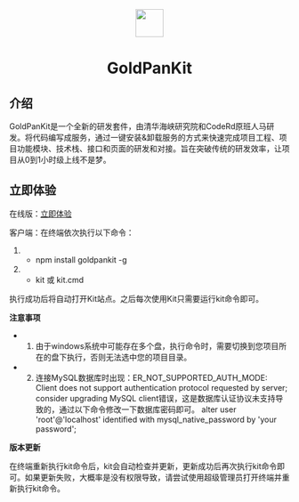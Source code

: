 <div align="center">
  <img src="https://foruda.gitee.com/images/1692956820292184320/b882ad5d_1173697.png" width="50px"/>
  <h1>GoldPanKit</h1>
</div>

## 介绍
GoldPanKit是一个全新的研发套件，由清华海峡研究院和CodeRd原班人马研发。将代码编写成服务，通过一键安装&卸载服务的方式来快速完成项目工程、项目功能模块、技术栈、接口和页面的研发和对接。旨在突破传统的研发效率，让项目从0到1小时级上线不是梦。

## 立即体验
在线版：[立即体验](http://www.goldpankit.com/)

客户端：在终端依次执行以下命令：

1. - npm install goldpankit -g
2. - kit 或 kit.cmd

执行成功后将自动打开Kit站点。之后每次使用Kit只需要运行kit命令即可。


**注意事项**

- 1. 由于windows系统中可能存在多个盘，执行命令时，需要切换到您项目所在的盘下执行，否则无法选中您的项目目录。
- 2. 连接MySQL数据库时出现：ER_NOT_SUPPORTED_AUTH_MODE: Client does not support authentication protocol requested by server; consider upgrading MySQL client错误，这是数据库认证协议未支持导致的，通过以下命令修改一下数据库密码即可。
     alter user 'root'@'localhost' identified with mysql_native_password by 'your password';



**版本更新**

在终端重新执行kit命令后，kit会自动检查并更新，更新成功后再次执行kit命令即可。如果更新失败，大概率是没有权限导致，请尝试使用超级管理员打开终端并重新执行kit命令。



